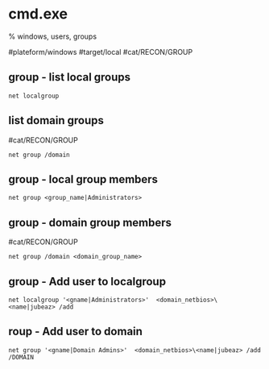 # cmd.exe
% windows, users, groups

#plateform/windows #target/local #cat/RECON/GROUP


## group - list local groups
```
net localgroup 
```

## list domain groups
#cat/RECON/GROUP
```
net group /domain
```

## group - local group members
```
net group <group_name|Administrators>
```

## group - domain group members
#cat/RECON/GROUP
```
net group /domain <domain_group_name>
```


## group - Add user to localgroup
```
net localgroup '<gname|Administrators>'  <domain_netbios>\<name|jubeaz> /add
```

## roup - Add user to domain
```
net group '<gname|Domain Admins>'  <domain_netbios>\<name|jubeaz> /add /DOMAIN
```

